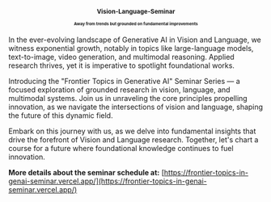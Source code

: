 ## <div align="center"> <p style="font-size:12px"><b>Vision-Language-Seminar</p></b> <p style="font-size:8px">Away from trends but grounded on fundamental improvements</p> </div>

<div>
  In the ever-evolving landscape of Generative AI in Vision and Language, we witness exponential growth, notably in topics like large-language models, text-to-image, video generation, and multimodal reasoning. Applied research thrives, yet it is imperative to spotlight foundational works.

Introducing the "Frontier Topics in Generative AI" Seminar Series — a focused exploration of grounded research in vision, language, and multimodal systems. Join us in unraveling the core principles propelling innovation, as we navigate the intersections of vision and language, shaping the future of this dynamic field.

Embark on this journey with us, as we delve into fundamental insights that drive the forefront of Vision and Language research. Together, let's chart a course for a future where foundational knowledge continues to fuel innovation.
</div>


<b>More details about the seminar schedule at:</b> [https://frontier-topics-in-genai-seminar.vercel.app/](https://frontier-topics-in-genai-seminar.vercel.app/)
